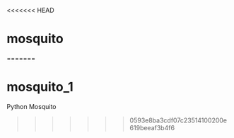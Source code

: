 <<<<<<< HEAD
# mosquito
=======
# mosquito_1
Python Mosquito
>>>>>>> 0593e8ba3cdf07c23514100200e619beeaf3b4f6
